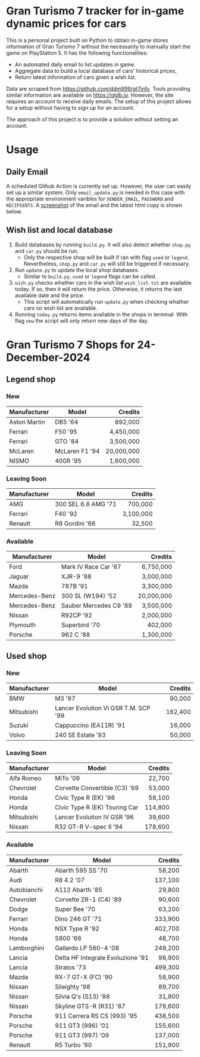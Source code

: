 # Gran Turismo 7 tracker for in-game dynamic prices for cars

This is a personal project built on Python to obtain in-game stores information of Gran Turismo 7 without the necessarity to manually start the game on PlayStation 5. It has the following functionalities:

- An automated daily email to list updates in game.
- Aggregate data to build a local database of cars' historical prices,
- Return latest information of cars given a wish list.

Data are scraped from https://github.com/ddm999/gt7info. Tools providing similar information are available on https://gtdb.io. However, the site requires an account to receive daily emails. The setup of this project allows for a setup without having to sign up for an account.

The approach of this project is to provide a solution without setting an account.

# Usage

## Daily Email

A scheduled Github Action is currently set up. However, the user can easily set up a similar system. Only `email_update.py` is needed in this case with the appropriate environment varibles for `SENDER_EMAIL`, `PASSWORD` and `RECIPIENTS`. A [screenshot](https://raw.githubusercontent.com/marcohoucheng/Gran-Turismo-7-Price-Tracker/main/data/email_screenshot.png) of the email and the latest html copy is shown below.

## Wish list and local database

1. Build databases by running `build.py`. It will also detect whether `shop.py` and `car.py` should be run.
    - Only the respective shop will be built if ran with flag `used` or `legend`. Nevertheless, `shop.py` and `car.py` will still be triggered if necessary.
2. Run `update.py` to update the local shop databases.
    - Similar to `build.py`, `used` or `legend` flags can be called.
3. `wish.py` checks whether cars in the wish list `wish_list.txt` are available today. If so, then it will return the price. Otherwise, it returns the last available date and the price.
    - This script will automatically run `update.py` when checking whather cars on wish list are available.
4. Running `today.py` returns items available in the shops in terminal. With flag `new` the script will only return new days of the day.


# Gran Turismo 7 Shops for 24-December-2024



## Legend shop

### New
 | Manufacturer | Model | Credits |
 | --- | --- | --: |
|Aston Martin|DB5 '64|892,000|
|Ferrari|F50 '95|4,450,000|
|Ferrari|GTO '84|3,500,000|
|McLaren|McLaren F1 '94|20,000,000|
|NISMO|400R '95|1,600,000|

### Leaving Soon
 | Manufacturer | Model | Credits |
 | --- | --- | --: |
|AMG|300 SEL 6.8 AMG '71|700,000|
|Ferrari|F40 '92|3,100,000|
|Renault|R8 Gordini '66|32,500|

### Available
 | Manufacturer | Model | Credits |
 | --- | --- | --: |
|Ford|Mark IV Race Car '67|6,750,000|
|Jaguar|XJR-9 '88|3,000,000|
|Mazda|787B '91|3,300,000|
|Mercedes-Benz|300 SL (W194) '52|20,000,000|
|Mercedes-Benz|Sauber Mercedes C9 '89|3,500,000|
|Nissan|R92CP '92|2,000,000|
|Plymouth|Superbird '70|402,000|
|Porsche|962 C '88|1,300,000|


## Used shop

### New
 | Manufacturer | Model | Credits |
 | --- | --- | --: |
|BMW|M3 '97|90,000|
|Mitsubishi|Lancer Evolution VI GSR T.M. SCP '99|162,400|
|Suzuki|Cappuccino (EA11R) '91|16,000|
|Volvo|240 SE Estate '93|50,000|

### Leaving Soon
 | Manufacturer | Model | Credits |
 | --- | --- | --: |
|Alfa Romeo|MiTo '09|22,700|
|Chevrolet|Corvette Convertible (C3) '69|53,000|
|Honda|Civic Type R (EK) '98|58,100|
|Honda|Civic Type R (EK) Touring Car|114,800|
|Mitsubishi|Lancer Evolution IV GSR '96|39,600|
|Nissan|R32 GT-R V-spec II '94|178,600|

### Available
 | Manufacturer | Model | Credits |
 | --- | --- | --: |
|Abarth|Abarth 595 SS '70|58,200|
|Audi|R8 4.2 '07|137,100|
|Autobianchi|A112 Abarth '85|29,800|
|Chevrolet|Corvette ZR-1 (C4) '89|90,600|
|Dodge|Super Bee '70|63,200|
|Ferrari|Dino 246 GT '71|333,900|
|Honda|NSX Type R '92|402,700|
|Honda|S800 '66|48,700|
|Lamborghini|Gallardo LP 560-4 '08|249,200|
|Lancia|Delta HF Integrale Evoluzione '91|98,900|
|Lancia|Stratos '73|499,300|
|Mazda|RX-7 GT-X (FC) '90|58,900|
|Nissan|Sileighty '98|89,700|
|Nissan|Silvia Q's (S13) '88|31,800|
|Nissan|Skyline GTS-R (R31) '87|179,600|
|Porsche|911 Carrera RS CS (993) '95|438,500|
|Porsche|911 GT3 (996) '01|155,600|
|Porsche|911 GT3 (997) '09|137,000|
|Renault|R5 Turbo '80|151,900|
